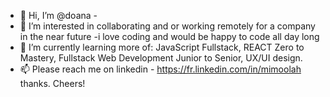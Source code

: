- 👋 Hi, I’m @doana - 
- 👀 I’m interested in collaborating and or working remotely for a company in the near future -i love coding and would be happy to code all day long
- 🌱 I’m currently learning more of: JavaScript Fullstack, REACT Zero to Mastery, Fullstack Web Development Junior to Senior, UX/UI design.
- 📫 Please reach me on linkedin - https://fr.linkedin.com/in/mimoolah thanks.
Cheers!

<!---
doana01/doana01 is a ✨ special ✨ repository because its `README.md` (this file) appears on your GitHub profile.
You can click the Preview link to take a look at your changes.
--->
